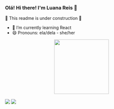 ### Olá! Hi there! I'm Luana Reis 👋
🚧 This readme is under construction 🚧

- 🌱 I’m currently learning React
- 😄 Pronouns: ela/dela - she/her

<div align="center">
  <a href="https://github.com/reisluana">
  <img height="180em" src="https://github-readme-stats.vercel.app/api/top-langs/?username=reisluana&layout=compact&langs_count=7&theme=highcontrast"/>
</div>
 <br>
<div>
  <a href = "mailto:reisluanag@gmail.com"><img src="https://img.shields.io/badge/-Gmail-%23333?style=for-the-badge&logo=gmail&logoColor=white" target="_blank"></a>
  <a href="https://www.linkedin.com/in/reisluanag/" target="_blank"><img src="https://img.shields.io/badge/-LinkedIn-%230077B5?style=for-the-badge&logo=linkedin&logoColor=white" target="_blank"></a> 
 
</div>

